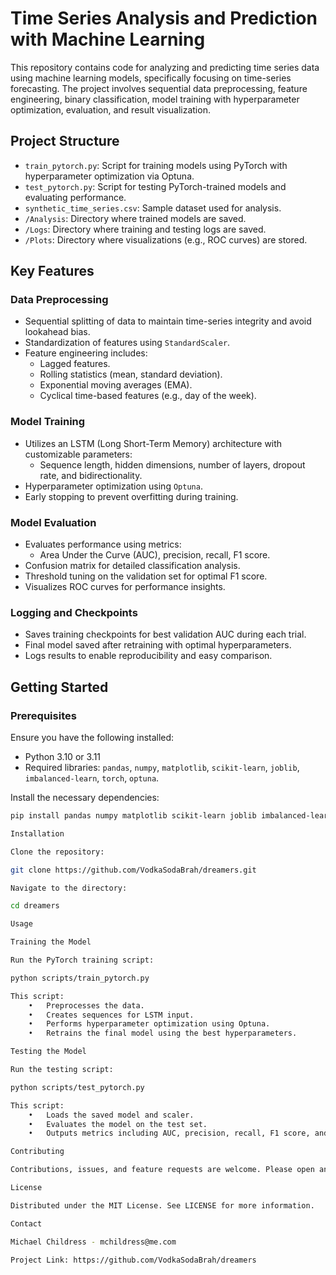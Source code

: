 # Time Series Analysis and Prediction with Machine Learning

This repository contains code for analyzing and predicting time series data using machine learning models, specifically focusing on time-series forecasting. The project involves sequential data preprocessing, feature engineering, binary classification, model training with hyperparameter optimization, evaluation, and result visualization.

## Project Structure

- `train_pytorch.py`: Script for training models using PyTorch with hyperparameter optimization via Optuna.
- `test_pytorch.py`: Script for testing PyTorch-trained models and evaluating performance.
- `synthetic_time_series.csv`: Sample dataset used for analysis.
- `/Analysis`: Directory where trained models are saved.
- `/Logs`: Directory where training and testing logs are saved.
- `/Plots`: Directory where visualizations (e.g., ROC curves) are stored.

## Key Features

### Data Preprocessing
- Sequential splitting of data to maintain time-series integrity and avoid lookahead bias.
- Standardization of features using `StandardScaler`.
- Feature engineering includes:
  - Lagged features.
  - Rolling statistics (mean, standard deviation).
  - Exponential moving averages (EMA).
  - Cyclical time-based features (e.g., day of the week).

### Model Training
- Utilizes an LSTM (Long Short-Term Memory) architecture with customizable parameters:
  - Sequence length, hidden dimensions, number of layers, dropout rate, and bidirectionality.
- Hyperparameter optimization using `Optuna`.
- Early stopping to prevent overfitting during training.

### Model Evaluation
- Evaluates performance using metrics:
  - Area Under the Curve (AUC), precision, recall, F1 score.
- Confusion matrix for detailed classification analysis.
- Threshold tuning on the validation set for optimal F1 score.
- Visualizes ROC curves for performance insights.

### Logging and Checkpoints
- Saves training checkpoints for best validation AUC during each trial.
- Final model saved after retraining with optimal hyperparameters.
- Logs results to enable reproducibility and easy comparison.

## Getting Started

### Prerequisites
Ensure you have the following installed:
- Python 3.10 or 3.11
- Required libraries: `pandas`, `numpy`, `matplotlib`, `scikit-learn`, `joblib`, `imbalanced-learn`, `torch`, `optuna`.

Install the necessary dependencies:
```bash
pip install pandas numpy matplotlib scikit-learn joblib imbalanced-learn torch optuna

Installation

Clone the repository:

git clone https://github.com/VodkaSodaBrah/dreamers.git

Navigate to the directory:

cd dreamers

Usage

Training the Model

Run the PyTorch training script:

python scripts/train_pytorch.py

This script:
	•	Preprocesses the data.
	•	Creates sequences for LSTM input.
	•	Performs hyperparameter optimization using Optuna.
	•	Retrains the final model using the best hyperparameters.

Testing the Model

Run the testing script:

python scripts/test_pytorch.py

This script:
	•	Loads the saved model and scaler.
	•	Evaluates the model on the test set.
	•	Outputs metrics including AUC, precision, recall, F1 score, and saves a ROC curve plot.

Contributing

Contributions, issues, and feature requests are welcome. Please open an issue or pull request for discussion.

License

Distributed under the MIT License. See LICENSE for more information.

Contact

Michael Childress - mchildress@me.com

Project Link: https://github.com/VodkaSodaBrah/dreamers